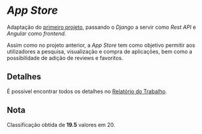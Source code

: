 # _App Store_

Adaptação do [primeiro projeto](https://github.com/hugofpaiva/tpw-p1), passando o _Django_ a servir como _Rest API_ e _Angular_ como _frontend_. 

Assim como no projeto anterior, a _App Store_ tem como objetivo permitir aos utilizadores a pesquisa, visualização e compra de aplicações, bem como a possibilidade de adição de reviews e favoritos.

## Detalhes

É possível encontrar todos os detalhes no [Relatório do Trabalho](./relatorio/report.pdf).

## Nota
Classificação obtida de **19.5** valores em 20.


